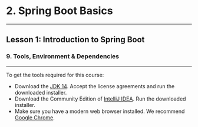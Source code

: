 # 2. Spring Boot Basics 
___

## Lesson 1: Introduction to Spring Boot 

### 9. Tools, Environment & Dependencies 

___


To get the tools required for this course:

* Download the [JDK 14](https://www.oracle.com/java/technologies/javase-jdk14-downloads.html). Accept the license agreements and run the downloaded installer.
* Download the Community Edition of [IntelliJ IDEA](https://www.jetbrains.com/idea/download/). Run the downloaded installer.
* Make sure you have a modern web browser installed. We recommend [Google Chrome](https://www.google.com/chrome/).